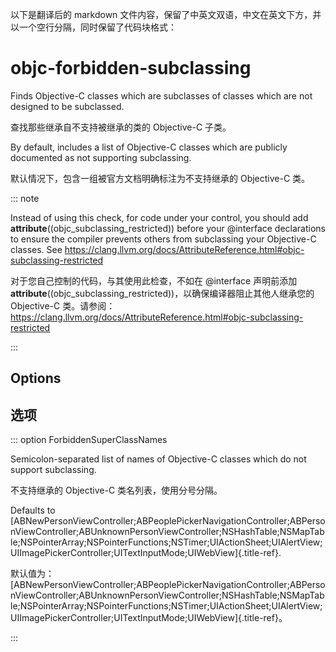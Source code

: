 以下是翻译后的 markdown 文件内容，保留了中英文双语，中文在英文下方，并以一个空行分隔，同时保留了代码块格式：

# objc-forbidden-subclassing

Finds Objective-C classes which are subclasses of classes which are not
designed to be subclassed.

查找那些继承自不支持被继承的类的 Objective-C 子类。

By default, includes a list of Objective-C classes which are publicly
documented as not supporting subclassing.

默认情况下，包含一组被官方文档明确标注为不支持继承的 Objective-C 类。

::: note

Instead of using this check, for code under your control, you should add
**attribute**((objc_subclassing_restricted)) before your @interface
declarations to ensure the compiler prevents others from subclassing
your Objective-C classes. See
https://clang.llvm.org/docs/AttributeReference.html#objc-subclassing-restricted

对于您自己控制的代码，与其使用此检查，不如在 @interface 声明前添加 **attribute**((objc_subclassing_restricted))，以确保编译器阻止其他人继承您的 Objective-C 类。请参阅：https://clang.llvm.org/docs/AttributeReference.html#objc-subclassing-restricted

:::

## Options

## 选项

::: option
ForbiddenSuperClassNames

Semicolon-separated list of names of Objective-C classes which do not
support subclassing.

不支持继承的 Objective-C 类名列表，使用分号分隔。

Defaults to
[ABNewPersonViewController;ABPeoplePickerNavigationController;ABPersonViewController;ABUnknownPersonViewController;NSHashTable;NSMapTable;NSPointerArray;NSPointerFunctions;NSTimer;UIActionSheet;UIAlertView;UIImagePickerController;UITextInputMode;UIWebView]{.title-ref}.

默认值为：
[ABNewPersonViewController;ABPeoplePickerNavigationController;ABPersonViewController;ABUnknownPersonViewController;NSHashTable;NSMapTable;NSPointerArray;NSPointerFunctions;NSTimer;UIActionSheet;UIAlertView;UIImagePickerController;UITextInputMode;UIWebView]{.title-ref}。

:::
